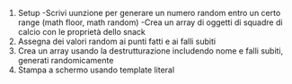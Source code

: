 1. Setup
    -Scrivi uunzione per generare un numero random entro un certo range (math floor, math random)
    -Crea un array di oggetti di squadre di calcio con le proprietà dello snack
2. Assegna dei valori random ai punti fatti e ai falli subiti
3. Crea un array usando la destrutturazione includendo nome e falli subiti, generati randomicamente
4. Stampa a schermo usando template literal

